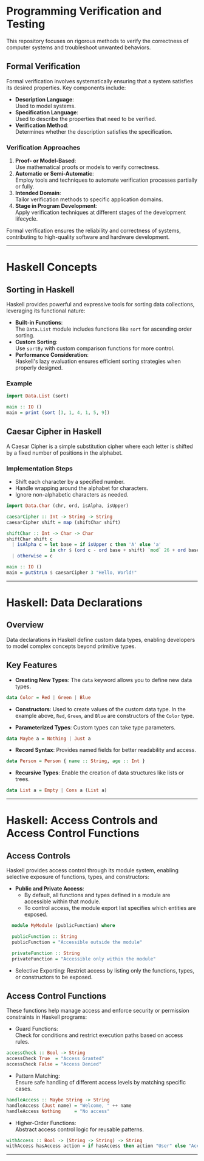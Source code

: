 # Programming Verification and Testing
This repository focuses on rigorous methods to verify the correctness of computer systems and troubleshoot unwanted behaviors.

## Formal Verification
Formal verification involves systematically ensuring that a system satisfies its desired properties. Key components include:

- **Description Language**: <br> Used to model systems.
- **Specification Language**: <br> Used to describe the properties that need to be verified.
- **Verification Method**: <br> Determines whether the description satisfies the specification.

### Verification Approaches
1. **Proof- or Model-Based**: <br> Use mathematical proofs or models to verify correctness.
2. **Automatic or Semi-Automatic**: <br> Employ tools and techniques to automate verification processes partially or fully.
3. **Intended Domain**: <br> Tailor verification methods to specific application domains.
4. **Stage in Program Development**: <br> Apply verification techniques at different stages of the development lifecycle.

Formal verification ensures the reliability and correctness of systems, contributing to high-quality software and hardware development.

---

# Haskell Concepts
## Sorting in Haskell
Haskell provides powerful and expressive tools for sorting data collections, leveraging its functional nature:

- **Built-in Functions**: <br> The `Data.List` module includes functions like `sort` for ascending order sorting.
- **Custom Sorting**: <br> Use `sortBy` with custom comparison functions for more control.
- **Performance Consideration**: <br> Haskell's lazy evaluation ensures efficient sorting strategies when properly designed.

### Example
```haskell
import Data.List (sort)

main :: IO ()
main = print (sort [3, 1, 4, 1, 5, 9])
```

## Caesar Cipher in Haskell
A Caesar Cipher is a simple substitution cipher where each letter is shifted by a fixed number of positions in the alphabet.

### Implementation Steps
- Shift each character by a specified number.
- Handle wrapping around the alphabet for characters.
- Ignore non-alphabetic characters as needed.

```haskell
import Data.Char (chr, ord, isAlpha, isUpper)

caesarCipher :: Int -> String -> String
caesarCipher shift = map (shiftChar shift)

shiftChar :: Int -> Char -> Char
shiftChar shift c
  | isAlpha c = let base = if isUpper c then 'A' else 'a'
                in chr $ (ord c - ord base + shift) `mod` 26 + ord base
  | otherwise = c

main :: IO ()
main = putStrLn $ caesarCipher 3 "Hello, World!"
```

---

# Haskell: Data Declarations
## Overview
Data declarations in Haskell define custom data types, enabling developers to model complex concepts beyond primitive types.

## Key Features
- **Creating New Types**: The `data` keyword allows you to define new data types.
```haskell
data Color = Red | Green | Blue
```
- **Constructors**: Used to create values of the custom data type. In the example above, `Red`, `Green`, and `Blue` are constructors of the `Color` type.

- **Parameterized Types**: Custom types can take type parameters.
```haskell
data Maybe a = Nothing | Just a
```

- **Record Syntax**: Provides named fields for better readability and access.
```haskell
data Person = Person { name :: String, age :: Int }
```

- **Recursive Types**: Enable the creation of data structures like lists or trees.
```haskell
data List a = Empty | Cons a (List a)
```

---

# Haskell: Access Controls and Access Control Functions
## Access Controls
Haskell provides access control through its module system, enabling selective exposure of functions, types, and constructors:

- **Public and Private Access**:  
  - By default, all functions and types defined in a module are accessible within that module.
  - To control access, the module export list specifies which entities are exposed.

```haskell
  module MyModule (publicFunction) where

  publicFunction :: String
  publicFunction = "Accessible outside the module"

  privateFunction :: String
  privateFunction = "Accessible only within the module"
```
  - Selective Exporting: Restrict access by listing only the functions, types, or constructors to be exposed.

## Access Control Functions
These functions help manage access and enforce security or permission constraints in Haskell programs:

- Guard Functions: <br> Check for conditions and restrict execution paths based on access rules.
```haskell
accessCheck :: Bool -> String
accessCheck True  = "Access Granted"
accessCheck False = "Access Denied"
```

- Pattern Matching: <br> Ensure safe handling of different access levels by matching specific cases.
```haskell
handleAccess :: Maybe String -> String
handleAccess (Just name) = "Welcome, " ++ name
handleAccess Nothing     = "No access"
```

- Higher-Order Functions: <br> Abstract access control logic for reusable patterns.
```haskell
withAccess :: Bool -> (String -> String) -> String
withAccess hasAccess action = if hasAccess then action "User" else "Access Denied"
```

---
